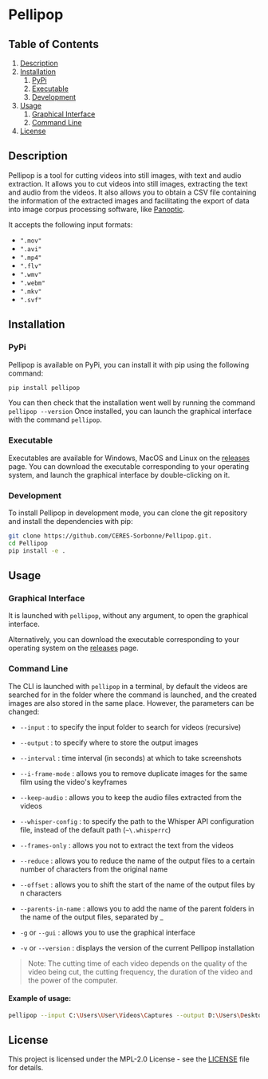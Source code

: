 # Pellipop
## Table of Contents
1. [Description](#description)
2. [Installation](#installation)
    1. [PyPi](#pypi)
    2. [Executable](#executable)
    3. [Development](#development)
3. [Usage](#usage)
    1. [Graphical Interface](#graphical-interface)
    2. [Command Line](#command-line)
4. [License](#license)

## Description
Pellipop is a tool for cutting videos into still images, with text and audio extraction.
It allows you to cut videos into still images, extracting the text and audio from the videos.
It also allows you to obtain a CSV file containing the information of the extracted images and facilitating the export
of data into image corpus processing software,
like [Panoptic](https://github.col/CERES-Sorbonne/panoptic).

It accepts the following input formats:

- `".mov"`
- `".avi"`
- `".mp4"`
- `".flv"`
- `".wmv"`
- `".webm"`
- `".mkv"`
- `".svf"`

## Installation
### PyPi
Pellipop is available on PyPi, you can install it with pip using the following command:
```bash
pip install pellipop
```
You can then check that the installation went well by running the command `pellipop --version`
Once installed, you can launch the graphical interface with the command `pellipop`.

### Executable
Executables are available for Windows, MacOS and Linux on the [releases](https://github.com/CERES-Sorbonne/Pellipop/releases/latest) page.
You can download the executable corresponding to your operating system, and launch the graphical interface by double-clicking on it.

### Development
To install Pellipop in development mode, you can clone the git repository and install the dependencies with pip:
```bash
git clone https://github.com/CERES-Sorbonne/Pellipop.git.
cd Pellipop
pip install -e .
```


## Usage
### Graphical Interface
It is launched with `pellipop`, without any argument, to open the graphical interface.

Alternatively, you can download the executable corresponding to your operating system on the
[releases](https://github.com/CERES-Sorbonne/Pellipop/releases/latest) page.

### Command Line
The CLI is launched with `pellipop` in a terminal, by default the videos are searched for in the folder where the command
is launched, and the created images are also stored in the same place. However, the parameters can be changed:

- `--input` : to specify the input folder to search for videos (recursive)
- `--output` : to specify where to store the output images

- `--interval` : time interval (in seconds) at which to take screenshots
- `--i-frame-mode` : allows you to remove duplicate images for the same film using the video's keyframes

- `--keep-audio` : allows you to keep the audio files extracted from the videos
- `--whisper-config` : to specify the path to the Whisper API configuration file, instead of the default path (`~\.whisperrc`)

- `--frames-only` : allows you not to extract the text from the videos
- `--reduce` : allows you to reduce the name of the output files to a certain number of characters from the original name
- `--offset` : allows you to shift the start of the name of the output files by n characters
- `--parents-in-name` : allows you to add the name of the parent folders in the name of the output files, separated by _

- `-g` or `--gui` : allows you to use the graphical interface
- `-v` or `--version` : displays the version of the current Pellipop installation

> Note: The cutting time of each video depends on the quality of the video being cut, the cutting frequency, the duration of the video and the power of the computer.

#### Example of usage:
```bash
pellipop --input C:\Users\User\Videos\Captures --output D:\Users\Desktop\Output --i-frame-mode
```

## License
This project is licensed under the MPL-2.0 License - see the [LICENSE](https://github.com/CERES-Sorbonne/Pellipop/blob/master/LICENSE.txt) file for details.

